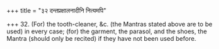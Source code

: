 +++
title = "३२ दन्तप्रक्षालनादीनि नित्यमपि"

+++
32. (For) the tooth-cleaner, &c. (the Mantras stated above are to be used) in every case; (for) the garment, the parasol, and the shoes, the Mantra (should only be recited) if they have not been used before.
